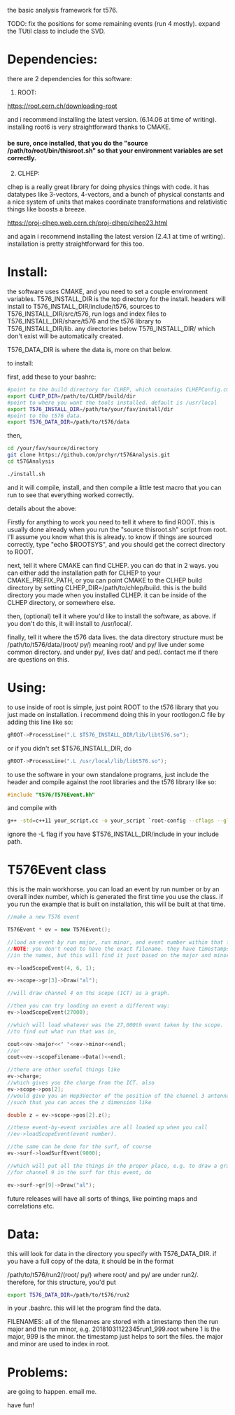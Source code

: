 the basic analysis framework for t576.

TODO:  fix the positions for some remaining events (run 4 mostly). expand the TUtil class to include the SVD.


# Dependencies:

there are 2 dependencies for this software:

1) ROOT:

https://root.cern.ch/downloading-root

and i recommend installing the latest version. (6.14.06 at time of writing). installing root6 is very straightforward thanks to CMAKE.

 #### be sure, once installed, that you do the "source /path/to/root/bin/thisroot.sh" so that your environment variables are set correctly.

2) CLHEP:

clhep is a really great library for doing physics things with code. it has datatypes like 3-vectors, 4-vectors, and a bunch of physical constants and a nice system of units that makes coordinate transformations and relativistic things like boosts a breeze.

https://proj-clhep.web.cern.ch/proj-clhep/clhep23.html

and again i recommend installing the latest version (2.4.1 at time of writing). installation is pretty straightforward for this too.


# Install:

the software uses CMAKE, and you need to set a couple environment variables. T576_INSTALL_DIR is the top directory for the install. headers will install to T576_INSTALL_DIR/include/t576, sources to  T576_INSTALL_DIR/src/t576,  run logs and index files to T576_INSTALL_DIR/share/t576 and the t576 library to T576_INSTALL_DIR/lib. any directories below T576_INSTALL_DIR/ which don't exist will be automatically created.

T576_DATA_DIR is where the data is, more on that below.

to install: 

first, add these to your bashrc:
```bash
#point to the build directory for CLHEP, which conatains CLHEPConfig.cmake
export CLHEP_DIR=/path/to/CLHEP/build/dir
#point to where you want the tools installed. default is /usr/local
export T576_INSTALL_DIR=/path/to/your/fav/install/dir
#point to the t576 data. 
export T576_DATA_DIR=/path/to/t576/data
```

then,
```bash
cd /your/fav/source/directory
git clone https://github.com/prchyr/t576Analysis.git
cd t576Analysis

./install.sh
```

and it will compile, install, and then compile a little test macro that you can run to see that everything worked correctly.


details about the above:


Firstly for anything to work you need to tell it where to find ROOT. this is usually done already when you run the "source thisroot.sh" script from root. I'll assume you know what this is already. to know if things are sourced correctly, type "echo $ROOTSYS", and you should get the correct directory to ROOT.

next, tell it where CMAKE can find CLHEP. you can do that in 2 ways. you can either add the installation path for CLHEP to your CMAKE_PREFIX_PATH, or you can point CMAKE to the CLHEP build directory by setting CLHEP_DIR=/path/to/chlep/build. this is the build directory you made when you installed CLHEP. it can be inside of the CLHEP directory, or somewhere else.


then, (optional) tell it where you'd like to install the software, as above. if you don't do this, it will install to /usr/local/.

finally, tell it where the t576 data lives. the data directory structure must be /path/to/t576/data/(root/ py/) meaning root/ and py/ live under some common directory. and under py/, lives dat/ and ped/. contact me if there are questions on this.

# Using:

to use inside of root is simple, just point ROOT to the t576 library that you just made on installation. i recommend doing this in your rootlogon.C file by adding this line like so:
```c++
gROOT->ProcessLine(".L $T576_INSTALL_DIR/lib/libt576.so");
```
or if you didn't set $T576_INSTALL_DIR, do
``` c++
gROOT->ProcessLine(".L /usr/local/lib/libt576.so");
```


to use the software in your own standalone programs, just include the header and compile against the root libraries and the t576 library like so:

```c++
#include "t576/T576Event.hh"
```
and compile with
```bash
g++ -std=c++11 your_script.cc -o your_script `root-config --cflags --glibs --libs` -L$T576_INSTALL_DIR/include/t576 -lt576
```
ignore the -L flag if you have $T576_INSTALL_DIR/include in your include path.


# T576Event class

this is the main workhorse. you can load an event by run number or by an overall index number, which is generated the first time you use the class. if you run the example that is built on installation, this will be built at that time.

```c++
//make a new T576 event

T576Event * ev = new T576Event();

//load an event by run major, run minor, and event number within that file
//NOTE: you don't need to have the exact filename. they have timestamps etc
//in the names, but this will find it just based on the major and minor.

ev->loadScopeEvent(4, 6, 1);

ev->scope->gr[3]->Draw("al");

//will draw channel 4 on ths scope (ICT) as a graph.

//then you can try loading an event a different way:
ev->loadScopeEvent(27000);

//which will load whatever was the 27,000th event taken by the scope.
//to find out what run that was in,

cout<<ev->major<<" "<<ev->minor<<endl;
//or
cout<<ev->scopeFilename->Data()<<endl;

//there are other useful things like
ev->charge;
//which gives you the charge from the ICT. also
ev->scope->pos[2];
//would give you an Hep3Vector of the position of the channel 3 antenna,
//such that you can acces the z dimension like

double z = ev->scope->pos[2].z();

//these event-by-event variables are all loaded up when you call
//ev->loadScopeEvent(event number). 

//the same can be done for the surf, of course
ev->surf->loadSurfEvent(9000);

//which will put all the things in the proper place, e.g. to draw a graph
//for channel 9 in the surf for this event, do

ev->surf->gr[9]->Draw("al");

```
future releases will have all sorts of things, like pointing maps and correlations etc.

# Data:

this will look for data in the directory you specify with T576_DATA_DIR. if you have a full copy of the data, it should be in the format

/path/to/t576/run2/(root/ py/) where root/ and py/ are under run2/. therefore, for this structure, you'd put

```bash
export T576_DATA_DIR=/path/to/t576/run2
```
in your .bashrc. this will let the program find the data.

FILENAMES: all of the filenames are stored with a timestamp then the run major and the run minor, e.g. 20181031122345run1_999.root where 1 is the major, 999 is the minor. the timestamp just helps to sort the files. the major and minor are used to index in root. 

# Problems:

are going to happen. email me.


have fun!